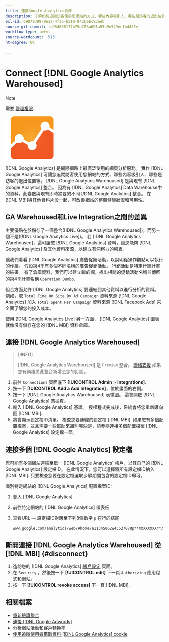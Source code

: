 ```yaml
---
title: 連接Google Analytics倉庫
description: 了解如何追蹤訪客使用您網站的方式、哪些內容吸引人、哪些是訪客的退出位置等。
exl-id: b9879399-9e1a-4f36-b510-8426ebc83aeb
source-git-commit: fa954868177b79d703a601a55b9e549ec1bd425e
workflow-type: tm+mt
source-wordcount: '513'
ht-degree: 0%

---
```


# Connect [!DNL Google Analytics Warehoused]

>[!NOTE]
>
>需要 [管理權限](../../../administrator/user-management/user-management.md).

![](../../../assets/google-analytics-logo.png)

[!DNL Google Analytics] 是網際網路上最廣泛使用的網頁分析服務。 實作 [!DNL Google Analytics] 可讓您追蹤訪客使用您網站的方式、哪些內容吸引人、哪些是訪客的退出位置等。 [!DNL Google Analytics Warehoused] 是與現有 [!DNL Google Analytics] 整合。 因為有 [!DNL Google Analytics] Data Warehouse中的資料，此變數與現有即時摘要的不同 [!DNL Google Analytics] 整合。 在 [!DNL MBI]與其他資料片段一起，可改善網站的整體健康狀況和可用性。

## GA Warehoused和Live Integration之間的差異

主要優點在於儲存了一個整合([!DNL Google Analytics Warehoused])，而另一個不是([!DNL Google Analytics Live])。 若 [!DNL Google Analytics Warehoused]，這可讓您 [!DNL Google Analytics] 資料，讓您能夠 [!DNL Google Analytics] 及其他資料來源，以建立有洞察力的報表。

讓我們看看 [!DNL Google Analytics] 廣告促銷活動，以說明從操作觀點可以執行的作業。 假設第4季有多個不同名稱的廣告促銷活動。 行銷活動是特定行銷計畫的結果。 有了倉庫資料，我們可以建立新的欄，找出相關的促銷活動名稱並傳回的第4季計畫名稱 `Operation Dumbo`.

組合方面允許 [!DNL Google Analytics] 要連結到其他資料以進行分析的資料。 例如，取 `Total Time On Site By Ad Campaign` 資料來源 [!DNL Google Analytics] 加入 `Total Spent Per Campaign` 資料來源 [!DNL Facebook Ads] 來全面了解您的投入成本。

使用 [!DNL Google Analytics Live] 另一方面， [!DNL Google Analytics] 圖表就像沒有儲存在您的 [!DNL MBI] 資料倉庫。

## 連接 [!DNL Google Analytics Warehoused]

>[!INFO]
>
>[!DNL Google Analytics Warehoused] 是 `Premium` 整合。 [聯絡支援](https://experienceleague.adobe.com/docs/commerce-knowledge-base/kb/troubleshooting/miscellaneous/mbi-service-policies.html?lang=en) 如果您有興趣將此整合新增至您的訂閱。

1. 前往 `Connections` 頁面底下 **[!UICONTROL Admin** > **Integrations]**.
1. 按一下 **[!UICONTROL Add a Add Integration]**，位於畫面的右側。
1. 按一下 [!DNL Google Analytics Warehoused] 表徵圖。 這會開啟 [!DNL Google Analytics] 憑據頁。
1. 輸入 [!DNL Google Analytics] 憑證。 授權程式完成後，系統會將您重新導向回 [!DNL MBI].
1. 將會顯示設定檔ID清單。 檢查您要連線的設定檔 [!DNL MBI]. 如果您有多個配置檔案，並且需要一些幫助來識別哪些是，請參閱連接多個配置檔案 [!DNL Google Analytics] 設定檔一節。

## 連接多個 [!DNL Google Analytics] 設定檔

您可能有多個網站連結至單一 [!DNL Google Analytics] 帳戶，以其自己的 [!DNL Google Analytics] 設定檔ID。 在此情況下，您可以選擇將所有設定檔ID納入 [!DNL MBI]. 只要檢查您要在設定檔選取步驟期間包含的設定檔ID即可。

識別特定網站的 [!DNL Google Analytics] 配置檔案ID:

1. 登入 [!DNL Google Analytics]
1. 前往特定網站的 [!DNL Google Analytics] 儀表板
1. 查看URL — 設定檔ID對應至下列8個數字 `p` 在行的結尾

   `www.google.com/analytics/web/#home/a11345062w43527078p**XXXXXXXX**/`

## 斷開連接 [!DNL Google Analytics Warehoused] 從 [!DNL MBI] {#disconnect}

1. 造訪您的 [!DNL Google Analytics] [帳戶設定](https://www.google.com/accounts/) 頁面。
1. 在 `Security` ，然後按一下 **[!UICONTROL edit]** 下一頁 `Authorizing` 應用程式和網站。
1. 按一下 **[!UICONTROL revoke access]** 下一頁 [!DNL MBI].

## 相關檔案

* [重新驗證整合](https://experienceleague.adobe.com/docs/commerce-knowledge-base/kb/how-to/mbi-reauthenticating-integrations.html?lang=en)
* [連接 [!DNL Google Adwords]](../integrations/google-adwords.md)
* [分析網站活動和客戶轉換率](../../analysis/web-act-cust-conversion.md)
* [使用追蹤使用者贏取資料 [!DNL Google Analytics] cookie](../../analysis/google-track-user-acq.md)
